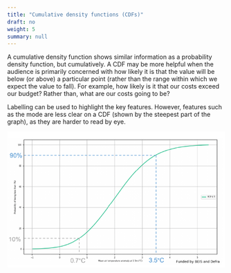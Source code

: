 ```yaml
---
title: "Cumulative density functions (CDFs)"
draft: no
weight: 5
summary: null
---
```


A cumulative density function shows similar information as a probability density function, but cumulatively. A CDF may be more helpful when the audience is primarily concerned with how likely it is that the value will be below (or above) a particular point (rather than the range within which we expect the value to fall). For example, how likely is it that our costs exceed our budget? Rather than, what are our costs going to be?

Labelling can be used to highlight the key features. However, features such as the mode are less clear on a CDF (shown by the steepest part of the graph), as they are harder to read by eye.

![Example: [Change in Air Temperature for 2080-2099, Met Office (pdf)](https://www.metoffice.gov.uk/binaries/content/assets/metofficegovuk/pdf/research/ukcp/ukcp18-guidance---how-to-use-the-cdf-and-pdf-plots.pdf). The graph shows the same information as the PDF example above. The grey dotted lines indicate there is a 10% probability of a mean temperature change of less that 0.7C. The blue dotted line indicate that there is a 90% probability of a mean temperature change being less than 3.5C.](images/cdf.png)
